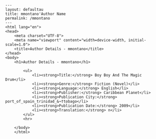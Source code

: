 
    ---
    layout: defaultau
    title: mmontano'Author Name 
    permalink: /mmontano
    ---
    <html lang="en">
    <head>
        <meta charset="UTF-8">
        <meta name="viewport" content="width=device-width, initial-scale=1.0">
        <title>Author Details - mmontano</title>
    </head>
    <body>
        <h1>Author Details - mmontano</h1>
        
            <ul>
                <li><strong>Title:</strong> Boy Boy And The Magic Drum</li>
                <li><strong>Genre:</strong> Fiction (Novel)</li>
                <li><strong>Language:</strong> English</li>
                <li><strong>Publisher:</strong> Caribbean Planet</li>
                <li><strong>Publication City:</strong> port_of_spain_trinidad_&¬†tobago</li>
                <li><strong>Publication Date:</strong> 2009</li>
                <li><strong>Translation:</strong> n</li>
            </ul>
            <hr>
            
        </body>
        </html>
        